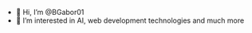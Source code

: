 - 👋 Hi, I’m @BGabor01
- 👀 I’m interested in AI, web development technologies and much more

<!---
BGabor01/BGabor01 is a ✨ special ✨ repository because its `README.md` (this file) appears on your GitHub profile.
You can click the Preview link to take a look at your changes.
--->

